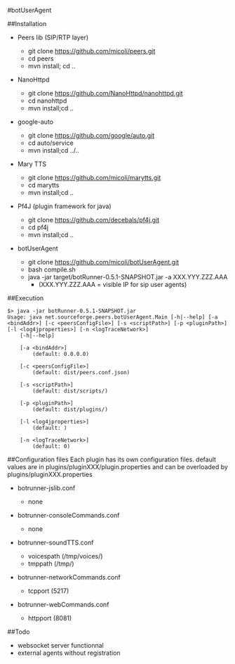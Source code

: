 #botUserAgent

##Installation
* Peers lib (SIP/RTP layer)
  * git clone https://github.com/micoli/peers.git
  * cd peers
  * mvn install; cd ..

* NanoHttpd
  * git clone https://github.com/NanoHttpd/nanohttpd.git
  * cd nanohttpd
  * mvn install;cd ..

* google-auto
  * git clone https://github.com/google/auto.git
  * cd auto/service
  * mvn install;cd ../..

* Mary TTS
  * git clone https://github.com/micoli/marytts.git
  * cd marytts
  * mvn install;cd ..

* Pf4J (plugin framework for java)
  * git clone https://github.com/decebals/pf4j.git
  * cd pf4j
  * mvn install;cd ..


* botUserAgent
  * git clone https://github.com/micoli/botUserAgent.git
  * bash compile.sh
  * java -jar target/botRunner-0.5.1-SNAPSHOT.jar -a XXX.YYY.ZZZ.AAA
	 * (XXX.YYY.ZZZ.AAA = visible IP for sip user agents)

##Execution
```
$> java -jar botRunner-0.5.1-SNAPSHOT.jar
Usage: java net.sourceforge.peers.botUserAgent.Main [-h|--help] [-a <bindAddr>] [-c <peersConfigFile>] [-s <scriptPath>] [-p <pluginPath>] [-l <log4jproperties>] [-n <logTraceNetwork>]
	[-h|--help]

	[-a <bindAddr>]
		(default: 0.0.0.0)

	[-c <peersConfigFile>]
		(default: dist/peers.conf.json)

	[-s <scriptPath>]
		(default: dist/scripts/)

	[-p <pluginPath>]
		(default: dist/plugins/)

	[-l <log4jproperties>]
		(default: )

	[-n <logTraceNetwork>]
		(default: 0)

```

##Configuration files
Each plugin has its own configuration files. default values are in plugins/pluginXXX/plugin.properties and can be overloaded by plugins/pluginXXX.properties
* botrunner-jslib.conf
  * none

* botrunner-consoleCommands.conf
  * none

* botrunner-soundTTS.conf
  * voicespath (/tmp/voices/)
  * tmppath (/tmp/)

* botrunner-networkCommands.conf
  * tcpport (5217)

* botrunner-webCommands.conf
  * httpport (8081)

##Todo
  * websocket server functionnal
  * external agents without registration



